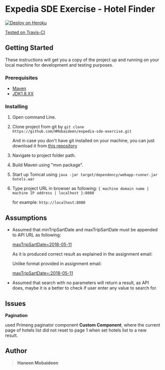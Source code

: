 # Expedia SDE Exercise - Hotel Finder
 
[![Deploy on Heroku](https://www.herokucdn.com/deploy/button.png)](https://hmobaideen92.herokuapp.com)

[Tested on Travis-CI](https://travis-ci.org/HMobaideen/expedia-sde-exercise/branches)

## Getting Started

These instructions will get you a copy of the project up and running on your local machine for development and testing purposes.

### Prerequisites


* [Maven](https://maven.apache.org/download.cgi)
* [JDK1.8.XX](http://www.oracle.com/technetwork/java/javase/downloads/jdk8-downloads-2133151.html)




### Installing


1. Open command Line.

2. Clone project from git by `git clone  https://github.com/HMobaideen/expedia-sde-exercise.git`
   
   And in case you don't have git installed on your machine, you can just download it from [this repository](https://github.com/HMobaideen/expedia-sde-exercise)

3. Navigate to project folder path.

4. Build Maven using "mvn package". 

5. Start up Tomcat using `java -jar target/dependency/webapp-runner.jar hotels.war`

6. Type project URL in browser as following: 
   `{ machine domain name | machine IP address | localhost }:8080`
   
   for example: `http://localhost:8080` 
   




## Assumptions


- Assumed that minTripSartDate and maxTripSartDate must be appended to API URL as following:

   [maxTripSartDate=2018-05-11](https://offersvc.expedia.com/offers/v2/getOffers?scenario=deal-finder&page=foo&uid=foo&productType=Hotel&destinationCity=New%20Orleans&minTripStartDate=2018-05-11)

   As it is produced correct result as explained in the assignment email:

   Unlike format provided in assignment email:
   
   [maxTripSartDate=:2018-05-11](https://offersvc.expedia.com/offers/v2/getOffers?scenario=deal-finder&page=foo&uid=foo&productType=Hotel&destinationCity=New%20Orleans&minTripStartDate=:2018-05-11)

- Assumed that search with no parameters will return a result, as API does, maybe it is a better to check if user enter any value to search for.
   


## Issues


**Pagination**

used Primeng paginator component **Custom Component**, where the current page of hotels list did not reset to page 1 when set hotels list to a new result.



## Author

> **Haneen Mobaideen** 





